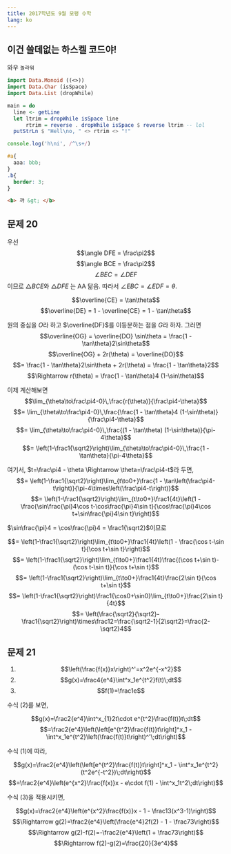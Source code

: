 ```yaml
---
title: 2017학년도 9월 모평 수학
lang: ko
---
```


## 이건 쓸데없는 하스켈 코드야!
와우 `놀라워`
```haskell
import Data.Monoid ((<>))
import Data.Char (isSpace)
import Data.List (dropWhile)

main = do
  line <- getLine
  let ltrim = dropWhile isSpace line
      rtrim = reverse . dropWhile isSpace $ reverse ltrim -- lol
  putStrLn $ "Hell\no, " <> rtrim <> "!"
```

```javascript
console.log('h\ni', /^\s+/)
```

```css
#a{
  aaa: bbb;
}
.b{
  border: 3;
}
```

```html
<b> 꺄 &gt; </b>
```

## 문제 20
우선
$$\angle DFE = \frac\pi2$$
$$\angle BCE = \frac\pi2$$
$$\angle BEC = \angle DEF$$
이므로 $\triangle BCE$와 $\triangle DFE$ 는 AA 닮음. 따라서 $\angle EBC = \angle EDF = \theta$.

$$\overline{CE} = \tan\theta$$
$$\overline{DE} = 1 - \overline{CE} = 1 - \tan\theta$$

원의 중심을 $O$라 하고 $\overline{DF}$를 이등분하는 점을 $G$라 하자. 그러면
$$\overline{OG} = \overline{DO} \sin\theta = \frac{1 - \tan\theta}2\sin\theta$$
$$\overline{OG} + 2r(\theta) = \overline{DO}$$
$$= \frac{1 - \tan\theta}2\sin\theta + 2r(\theta) = \frac{1 - \tan\theta}2$$
$$\Rightarrow r(\theta) = \frac{1 - \tan\theta}4 (1-\sin\theta)$$

이제 계산해보면
$$\lim_{\theta\to\frac\pi4-0}\,\frac{r(\theta)}{\frac\pi4-\theta}$$
$$= \lim_{\theta\to\frac\pi4-0}\,\frac{\frac{1 - \tan\theta}4 (1-\sin\theta)}{\frac\pi4-\theta}$$
$$= \lim_{\theta\to\frac\pi4-0}\,\frac{(1 - \tan\theta) (1-\sin\theta)}{\pi-4\theta}$$
$$= \left(1-\frac1{\sqrt2}\right)\lim_{\theta\to\frac\pi4-0}\,\frac{1 - \tan\theta}{\pi-4\theta}$$

여기서, $t=\frac\pi4 - \theta \Rightarrow \theta=\frac\pi4-t$라 두면,
$$= \left(1-\frac1{\sqrt2}\right)\lim_{t\to0+}\frac{1 - \tan\left(\frac\pi4-t\right)}{\pi-4\times\left(\frac\pi4-t\right)}$$
$$= \left(1-\frac1{\sqrt2}\right)\lim_{t\to0+}\frac1{4t}\left(1 - \frac{\sin\frac{\pi}4\cos t-\cos\frac{\pi}4\sin t}{\cos\frac{\pi}4\cos t+\sin\frac{\pi}4\sin t}\right)$$

$\sin\frac{\pi}4 = \cos\frac{\pi}4 = \frac1{\sqrt2}$이므로

$$= \left(1-\frac1{\sqrt2}\right)\lim_{t\to0+}\frac1{4t}\left(1 - \frac{\cos t-\sin t}{\cos t+\sin t}\right)$$
$$= \left(1-\frac1{\sqrt2}\right)\lim_{t\to0+}\frac1{4t}\frac{(\cos t+\sin t)-(\cos t-\sin t)}{\cos t+\sin t}$$
$$= \left(1-\frac1{\sqrt2}\right)\lim_{t\to0+}\frac1{4t}\frac{2\sin t}{\cos t+\sin t}$$
$$= \left(1-\frac1{\sqrt2}\right)\frac1{\cos0+\sin0}\lim_{t\to0+}\frac{2\sin t}{4t}$$
$$= \left(\frac{\sqrt2}{\sqrt2}-\frac1{\sqrt2}\right)\times\frac12=\frac{\sqrt2-1}{2\sqrt2}=\frac{2-\sqrt2}4$$

## 문제 21
1. $$\left(\frac{f(x)}x\right)^'=x^2e^{-x^2}$$
2. $$g(x)=\frac4{e^4}\int^x_1e^{t^2}f(t)\;dt$$
3. $$f(1)=\frac1e$$

수식 (2)를 보면,

$$g(x)=\frac2{e^4}\int^x_{1}2t\cdot e^{t^2}\frac{f(t)}t\;dt$$
$$=\frac2{e^4}\left(\left[e^{t^2}\frac{f(t)}t\right]^x_1 - \int^x_1e^{t^2}\left(\frac{f(t)}t\right)^'\;dt\right)$$

수식 (1)에 따라,

$$g(x)=\frac2{e^4}\left(\left[e^{t^2}\frac{f(t)}t\right]^x_1 - \int^x_1e^{t^2}(t^2e^{-t^2})\;dt\right)$$
$$=\frac2{e^4}\left(e^{x^2}\frac{f(x)}x - e\cdot f(1) - \int^x_1t^2\;dt\right)$$

수식 (3)을 적용시키면,

$$g(x)=\frac2{e^4}\left(e^{x^2}\frac{f(x)}x - 1 - \frac13(x^3-1)\right)$$
$$\Rightarrow g(2)=\frac2{e^4}\left(\frac{e^4}2f(2) - 1 - \frac73\right)$$
$$\Rightarrow g(2)-f(2)=-\frac2{e^4}\left(1 + \frac73\right)$$
$$\Rightarrow f(2)-g(2)=\frac{20}{3e^4}$$
